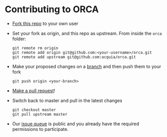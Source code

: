 # Contributing to ORCA

* [Fork this repo](https://help.github.com/articles/fork-a-repo/) to your own user
* Set your fork as origin, and this repo as upstream. From inside the `orca` folder:

  ```
  git remote rm origin
  git remote add origin git@github.com:<your-username>/orca.git
  git remote add upstream git@github.com:acquia/orca.git
  ```

* Make your proposed changes on a [branch](https://guides.github.com/activities/hello-world/#branch) and then push them to your fork

  ```
  git push origin <your-branch>
  ```

* [Make a pull request](https://help.github.com/articles/about-pull-requests/)!
* Switch back to master and pull in the latest changes

  ```
  git checkout master
  git pull upstream master
  ```

* Our [issue queue](https://github.com/acquia/orca/issues) is public and you already have the required permissions to participate.
